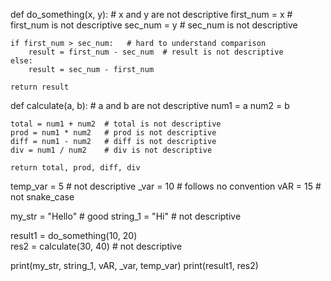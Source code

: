 def do_something(x, y):  # x and y are not descriptive
    first_num = x        # first_num is not descriptive
    sec_num = y          # sec_num is not descriptive
    
    if first_num > sec_num:   # hard to understand comparison
        result = first_num - sec_num  # result is not descriptive
    else:
        result = sec_num - first_num
        
    return result

def calculate(a, b):   # a and b are not descriptive
    num1 = a
    num2 = b
    
    total = num1 + num2  # total is not descriptive
    prod = num1 * num2   # prod is not descriptive
    diff = num1 - num2   # diff is not descriptive
    div = num1 / num2    # div is not descriptive
    
    return total, prod, diff, div  

temp_var = 5  # not descriptive
_var = 10     # follows no convention
vAR = 15       # not snake_case

my_str = "Hello"   # good 
string_1 = "Hi"    # not descriptive
    
result1 = do_something(10, 20)  
res2 = calculate(30, 40)    # not descriptive

print(my_str, string_1, vAR, _var, temp_var)
print(result1, res2)